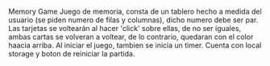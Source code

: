Memory Game
Juego de memoria, consta de un tablero hecho a medida del usuario (se piden numero de filas y columnas), dicho numero debe ser par.
Las tarjetas se voltearán al hacer 'click' sobre ellas, de no ser iguales, ambas cartas se volveran a voltear, de lo contrario, quedaran con el color haacia arriba.
Al iniciar el juego, tambien se inicia un timer.
Cuenta con local storage y boton de reiniciar la partida.
